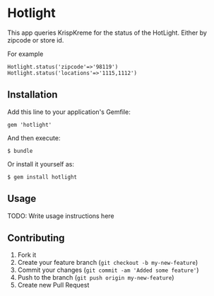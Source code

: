 # Hotlight

This app queries KrispKreme for the status of the HotLight.  Either by zipcode or store id.

For example

    Hotlight.status('zipcode'=>'98119')
    Hotlight.status('locations'=>'1115,1112')

## Installation

Add this line to your application's Gemfile:

    gem 'hotlight'

And then execute:

    $ bundle

Or install it yourself as:

    $ gem install hotlight

## Usage

TODO: Write usage instructions here

## Contributing

1. Fork it
2. Create your feature branch (`git checkout -b my-new-feature`)
3. Commit your changes (`git commit -am 'Added some feature'`)
4. Push to the branch (`git push origin my-new-feature`)
5. Create new Pull Request
